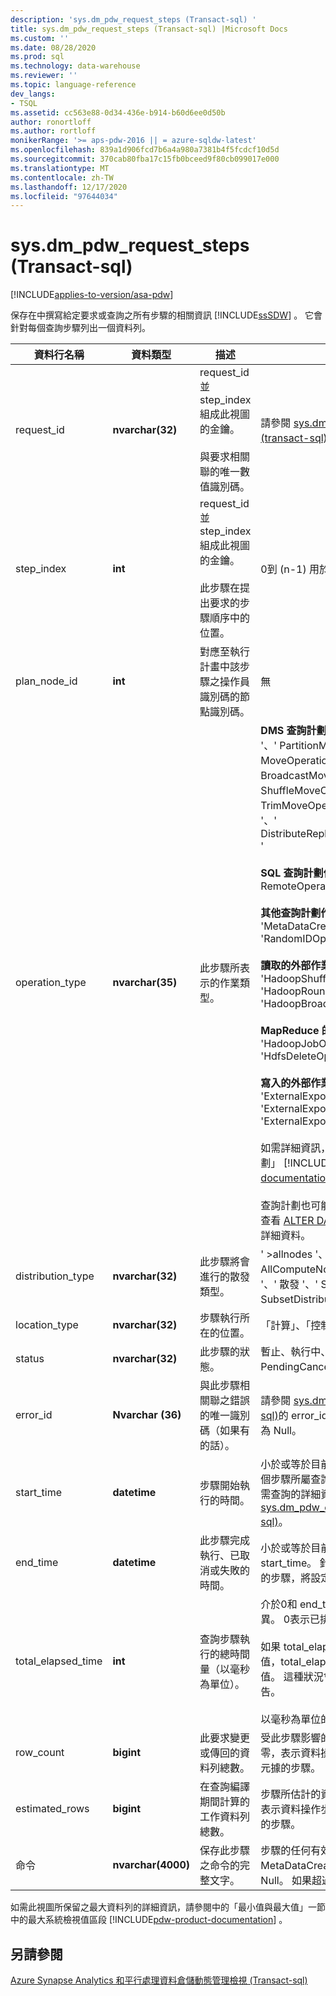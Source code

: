 ```yaml
---
description: 'sys.dm_pdw_request_steps (Transact-sql) '
title: sys.dm_pdw_request_steps (Transact-sql) |Microsoft Docs
ms.custom: ''
ms.date: 08/28/2020
ms.prod: sql
ms.technology: data-warehouse
ms.reviewer: ''
ms.topic: language-reference
dev_langs:
- TSQL
ms.assetid: cc563e88-0d34-436e-b914-b60d6ee0d50b
author: ronortloff
ms.author: rortloff
monikerRange: '>= aps-pdw-2016 || = azure-sqldw-latest'
ms.openlocfilehash: 839a1d906fcd7b6a4a980a7381b4f5fcdcf10d5d
ms.sourcegitcommit: 370cab80fba17c15fb0bceed9f80cb099017e000
ms.translationtype: MT
ms.contentlocale: zh-TW
ms.lasthandoff: 12/17/2020
ms.locfileid: "97644034"
---
```

# <a name="sysdm_pdw_request_steps-transact-sql"></a>sys.dm_pdw_request_steps (Transact-sql) 
[!INCLUDE[applies-to-version/asa-pdw](../../includes/applies-to-version/asa-pdw.md)]

  保存在中撰寫給定要求或查詢之所有步驟的相關資訊 [!INCLUDE[ssSDW](../../includes/sssdw-md.md)] 。 它會針對每個查詢步驟列出一個資料列。  
  
|資料行名稱|資料類型|描述|範圍|  
|-----------------|---------------|-----------------|-----------|  
|request_id|**nvarchar(32)**|request_id 並 step_index 組成此視圖的金鑰。<br /><br /> 與要求相關聯的唯一數值識別碼。|請參閱 [sys.dm_pdw_exec_requests &#40;transact-sql&#41;](../../relational-databases/system-dynamic-management-views/sys-dm-pdw-exec-requests-transact-sql.md)中的 request_id。|  
|step_index|**int**|request_id 並 step_index 組成此視圖的金鑰。<br /><br /> 此步驟在提出要求的步驟順序中的位置。|0到 (n-1) 用於具有 n 個步驟的要求。|  
|plan_node_id|**int**|對應至執行計畫中該步驟之操作員識別碼的節點識別碼。|無|  
|operation_type|**nvarchar(35)**|此步驟所表示的作業類型。|**DMS 查詢計劃作業：** ' ReturnOperation '、' PartitionMoveOperation '、' MoveOperation '、' BroadcastMoveOperation '、' ShuffleMoveOperation '、' TrimMoveOperation '、' CopyOperation '、' DistributeReplicatedTableMoveOperation '<br /><br /> **SQL 查詢計劃作業：** ' OnOperation '、' RemoteOperation '<br /><br /> **其他查詢計劃作業：** 'MetaDataCreateOperation', 'RandomIDOperation'<br /><br /> **讀取的外部作業：** 'HadoopShuffleOperation', 'HadoopRoundRobinOperation', 'HadoopBroadcastOperation'<br /><br /> **MapReduce 的外部作業：** 'HadoopJobOperation', 'HdfsDeleteOperation'<br /><br /> **寫入的外部作業：** 'ExternalExportDistributedOperation', 'ExternalExportReplicatedOperation', 'ExternalExportControlOperation'<br /><br /> 如需詳細資訊，請參閱中的「瞭解查詢計劃」 [!INCLUDE[pdw-product-documentation](../../includes/pdw-product-documentation-md.md)] 。 <br /><br />  查詢計劃也可能會受到資料庫設定的影響。  查看 [ALTER DATABASE SET 選項](../../t-sql/statements/alter-database-transact-sql-set-options.md?bc=%252fazure%252fsql-data-warehouse%252fbreadcrumb%252ftoc.json&toc=%252fazure%252fsql-data-warehouse%252ftoc.json&view=azure-sqldw-latest&preserve-view=true) 以取得詳細資料。|  
|distribution_type|**nvarchar(32)**|此步驟將會進行的散發類型。|' >allnodes '、' AllDistributions '、' AllComputeNodes '、' ComputeNode '、' 散發 '、' SubsetNodes '、' SubsetDistributions '、' 未指定 '|  
|location_type|**nvarchar(32)**|步驟執行所在的位置。|「計算」、「控制」、「DMS」|  
|status|**nvarchar(32)**|此步驟的狀態。|暫止、執行中、完成、失敗、UndoFailed、PendingCancel、取消、復原、已中止|  
|error_id|**Nvarchar (36)**|與此步驟相關聯之錯誤的唯一識別碼（如果有的話）。|請參閱 [sys.dm_pdw_errors &#40;transact-sql&#41;](../../relational-databases/system-dynamic-management-views/sys-dm-pdw-errors-transact-sql.md)的 error_id。 如果未發生任何錯誤，則為 Null。|  
|start_time|**datetime**|步驟開始執行的時間。|小於或等於目前的時間，而且大於或等於這個步驟所屬查詢的 end_compile_time。 如需查詢的詳細資訊，請參閱 [sys.dm_pdw_exec_requests &#40;transact-sql&#41;](../../relational-databases/system-dynamic-management-views/sys-dm-pdw-exec-requests-transact-sql.md)。|  
|end_time|**datetime**|此步驟完成執行、已取消或失敗的時間。|小於或等於目前時間，大於或等於 start_time。 針對目前執行中或已排入佇列的步驟，將設定為 Null。|  
|total_elapsed_time|**int**|查詢步驟執行的總時間量（以毫秒為單位）。|介於0和 end_time 與 start_time 之間的差異。 0表示已排入佇列的步驟。<br /><br /> 如果 total_elapsed_time 超過整數的最大值，total_elapsed_time 將會繼續成為最大值。 這種狀況會產生「已超過最大值」的警告。<br /><br /> 以毫秒為單位的最大值相當於24.8 天。|  
|row_count|**bigint**|此要求變更或傳回的資料列總數。|受此步驟影響的資料列數目。  大於或等於零，表示資料操作步驟。  -1 表示無法運算元據的步驟。|  
|estimated_rows|**bigint**|在查詢編譯期間計算的工作資料列總數。|步驟所估計的資料列數目。  大於或等於零，表示資料操作步驟。  -1 表示無法運算元據的步驟。|  
|命令|**nvarchar(4000)**|保存此步驟之命令的完整文字。|步驟的任何有效要求字串。 當作業的型別為 MetaDataCreateOperation 時，則為 Null。 如果超過4000個字元，則會截斷。|  
  
 如需此視圖所保留之最大資料列的詳細資訊，請參閱中的「最小值與最大值」一節中的最大系統檢視值區段 [!INCLUDE[pdw-product-documentation](../../includes/pdw-product-documentation-md.md)] 。  
  
## <a name="see-also"></a>另請參閱  
 [Azure Synapse Analytics 和平行處理資料倉儲動態管理檢視 &#40;Transact-sql&#41;](../../relational-databases/system-dynamic-management-views/sql-and-parallel-data-warehouse-dynamic-management-views.md)  
  
